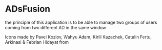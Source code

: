 # ADsFusion
 
the principle of this application is to be able to manage two groups of users coming from two different AD in the same window






Icons made by Pavel Kozlov, Wahyu Adam, Kirill Kazachek, Catalin Fertu, Arkinasi & Febrian Hidayat from <a href="https://www.flaticon.com/fr/collections/MzMxMDkwMTA="></a>
